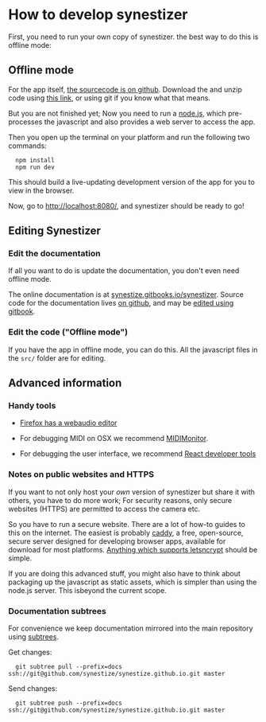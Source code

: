 
# How to develop synestizer
First, you need to run your own copy of synestizer.
the best way to do this is offline mode:

## Offline mode

For the app itself, [the sourcecode is on github](https://synestize.github.io/synestizer/).
Download the and unzip code using [ this link](https://github.com/synestize/synestizer/archive/master.zip), or using git if you know what that means.

But you are not finished yet;
Now you need to run a [node.js](https://nodejs.org/), which pre-processes the javascript and also provides a web server to access the app.

Then you open up the terminal on your platform and run the following two commands:

      npm install
      npm run dev

This should build a live-updating development version of the app for you to view in the browser.

Now, go to [http://localhost:8080/](http://localhost:8080/), and synestizer should be ready to go!

## Editing Synestizer
### Edit the documentation
If all you want to do is update the documentation, you don't even need offline mode.

The online documentation is at [synestize.gitbooks.io/synestizer](https://synestize.gitbooks.io/synestizer/content/).
Source code for the documentation lives [on github](https://github.com/synestize/synestize.github.io), and may be [edited using gitbook](https://www.gitbook.com/book/synestize/synestizer/edit).

### Edit the code ("Offline mode")
If you have the app in offline mode, you can do this. All the javascript files in the ```src/``` folder are for editing.

## Advanced information
### Handy tools

* [Firefox has a webaudio editor](https://developer.mozilla.org/en-US/docs/Tools/Web_Audio_Editor)

* For debugging MIDI on OSX we recommend [MIDIMonitor](https://www.snoize.com/MIDIMonitor/).

* For debugging the user interface, we recommend [React developer tools](https://chrome.google.com/webstore/detail/react-developer-tools/fmkadmapgofadopljbjfkapdkoienihi)


### Notes on public websites and HTTPS

If you want to not only host your *own* version of synestizer but share it with others, you have to do more work;
For security reasons, only secure websites (HTTPS) are permitted to access the camera etc.

So you have to run a secure website.
There are a lot of how-to guides to this on the internet.
The easiest is probably [caddy](https://caddyserver.com/), a free, open-source, secure server designed for developing browser apps,
available for download for most platforms.
[Anything which supports letsncrypt](https://github.com/certbot/certbot/wiki/Links) should be simple.

If you are doing this advanced stuff, you might also have to think about packaging up the javascript as static assets, which is simpler than using the node.js server. This isbeyond the current scope.


### Documentation subtrees

For convenience we keep documentation mirrored
into the main repository using [subtrees](http://blogs.atlassian.com/2013/05/alternatives-to-git-submodule-git-subtree/).

Get changes:

      git subtree pull --prefix=docs ssh://git@github.com/synestize/synestize.github.io.git master

Send changes:

      git subtree push --prefix=docs ssh://git@github.com/synestize/synestize.github.io.git master
